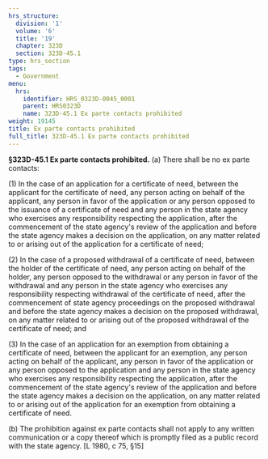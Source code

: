 ```yaml
---
hrs_structure:
  division: '1'
  volume: '6'
  title: '19'
  chapter: 323D
  section: 323D-45.1
type: hrs_section
tags:
  - Government
menu:
  hrs:
    identifier: HRS_0323D-0045_0001
    parent: HRS0323D
    name: 323D-45.1 Ex parte contacts prohibited
weight: 19145
title: Ex parte contacts prohibited
full_title: 323D-45.1 Ex parte contacts prohibited
---
```

**§323D-45.1 Ex parte contacts prohibited.** (a) There shall be no ex parte contacts:

(1) In the case of an application for a certificate of need, between the applicant for the certificate of need, any person acting on behalf of the applicant, any person in favor of the application or any person opposed to the issuance of a certificate of need and any person in the state agency who exercises any responsibility respecting the application, after the commencement of the state agency's review of the application and before the state agency makes a decision on the application, on any matter related to or arising out of the application for a certificate of need;

(2) In the case of a proposed withdrawal of a certificate of need, between the holder of the certificate of need, any person acting on behalf of the holder, any person opposed to the withdrawal or any person in favor of the withdrawal and any person in the state agency who exercises any responsibility respecting withdrawal of the certificate of need, after the commencement of state agency proceedings on the proposed withdrawal and before the state agency makes a decision on the proposed withdrawal, on any matter related to or arising out of the proposed withdrawal of the certificate of need; and

(3) In the case of an application for an exemption from obtaining a certificate of need, between the applicant for an exemption, any person acting on behalf of the applicant, any person in favor of the application or any person opposed to the application and any person in the state agency who exercises any responsibility respecting the application, after the commencement of the state agency's review of the application and before the state agency makes a decision on the application, on any matter related to or arising out of the application for an exemption from obtaining a certificate of need.

(b) The prohibition against ex parte contacts shall not apply to any written communication or a copy thereof which is promptly filed as a public record with the state agency. [L 1980, c 75, §15]